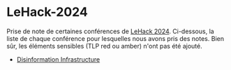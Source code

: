 # LeHack-2024

Prise de note de certaines conférences de [LeHack 2024](https://lehack.org/fr/). Ci-dessous, la liste de chaque conférence pour lesquelles nous avons pris des notes. Bien sûr, les éléments sensibles (TLP red ou amber) n'ont pas été ajouté.

- [Disinformation Infrastructure](disinformation-as-infrastructure/)
